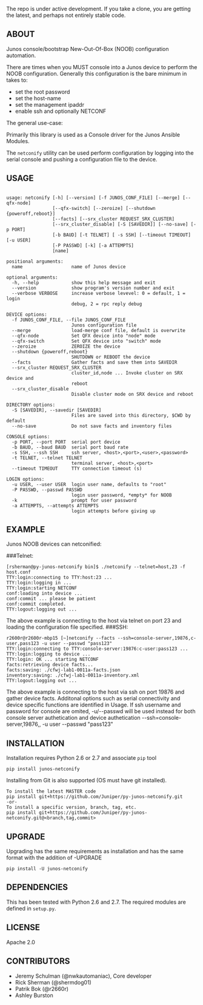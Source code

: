 The repo is under active development.  If you take a clone, you are getting the latest, and perhaps not entirely stable code.

## ABOUT

Junos console/bootstrap New-Out-Of-Box (NOOB) configuration automation. 

There are times when you MUST console into a Junos device to perform the NOOB configuration.  Generally this configuration is the bare minimum in takes to:

  * set the root password
  * set the host-name
  * set the management ipaddr
  * enable ssh and optionally NETCONF

The general use-case:

Primarily this library is used as a Console driver for the Junos Ansible Modules.

The `netconify` utility can be used perform configuration by logging into the serial console and pushing a configuration file to the device.


## USAGE

````

usage: netconify [-h] [--version] [-f JUNOS_CONF_FILE] [--merge] [--qfx-node]
                 [--qfx-switch] [--zeroize] [--shutdown {poweroff,reboot}]
                 [--facts] [--srx_cluster REQUEST_SRX_CLUSTER]
                 [--srx_cluster_disable] [-S [SAVEDIR]] [--no-save] [-p PORT]
                 [-b BAUD] [-t TELNET] [ -s SSH] [--timeout TIMEOUT] [-u USER]
                 [-P PASSWD] [-k] [-a ATTEMPTS]
                 [name]

positional arguments:
  name                  name of Junos device

optional arguments:
  -h, --help            show this help message and exit
  --version             show program's version number and exit
  --verbose VERBOSE     increase verbose levevel: 0 = default, 1 = login
                        debug, 2 = rpc reply debug

DEVICE options:
  -f JUNOS_CONF_FILE, --file JUNOS_CONF_FILE
                        Junos configuration file
  --merge               load-merge conf file, default is overwrite
  --qfx-node            Set QFX device into "node" mode
  --qfx-switch          Set QFX device into "switch" mode
  --zeroize             ZEROIZE the device
  --shutdown {poweroff,reboot}
                        SHUTDOWN or REBOOT the device
  --facts               Gather facts and save them into SAVEDIR
  --srx_cluster REQUEST_SRX_CLUSTER
                        cluster_id,node ... Invoke cluster on SRX device and
                        reboot
  --srx_cluster_disable
                        Disable cluster mode on SRX device and reboot

DIRECTORY options:
  -S [SAVEDIR], --savedir [SAVEDIR]
                        Files are saved into this directory, $CWD by default
  --no-save             Do not save facts and inventory files

CONSOLE options:
  -p PORT, --port PORT  serial port device
  -b BAUD, --baud BAUD  serial port baud rate
  -s SSH, --ssh SSH     ssh server, <host>,<port>,<user>,<password>
  -t TELNET, --telnet TELNET
                        terminal server, <host>,<port>
  --timeout TIMEOUT     TTY connection timeout (s)

LOGIN options:
  -u USER, --user USER  login user name, defaults to "root"
  -P PASSWD, --passwd PASSWD
                        login user password, *empty* for NOOB
  -k                    prompt for user password
  -a ATTEMPTS, --attempts ATTEMPTS
                        login attempts before giving up
````

## EXAMPLE

Junos NOOB devices can netconified:

###Telnet:
````
[rsherman@py-junos-netconify bin]$ ./netconify --telnet=host,23 -f host.conf
TTY:login:connecting to TTY:host:23 ...
TTY:login:logging in ...
TTY:login:starting NETCONF
conf:loading into device ...
conf:commit ... please be patient
conf:commit completed.
TTY:logout:logging out ...
````
The above example is connecting to the host via telnet on port 23 and loading the configuration file specified.
###SSH:
````
r2600r@r2600r-mbp15 [~]netconify --facts --ssh=console-server,19876,c-user,pass123 -u user --passwd "pass123"
TTY:login:connecting to TTY:console-server:19876:c-user:pass123 ...
TTY:login:logging to device ...
TTY:login: OK ... starting NETCONF
facts:retrieving device facts...
facts:saving: ./cfwj-lab1-0011a-facts.json
inventory:saving: ./cfwj-lab1-0011a-inventory.xml
TTY:logout:logging out ...
````
The above example is connecting to the host via ssh on port 19876 and gather device facts. Additonal options such as serial connectivity and device specific functions are identified in Usage. If ssh username and password for console are omited, -u/--passwd will be used instead for both console server authetication and device authetication --ssh=console-server,19876,, -u user --passwd "pass123"


## INSTALLATION

Installation requires Python 2.6 or 2.7 and associate `pip` tool

    pip install junos-netconify
	
Installing from Git is also supported (OS must have git installed).

	To install the latest MASTER code
	pip install git+https://github.com/Juniper/py-junos-netconify.git
	-or-
	To install a specific version, branch, tag, etc.
	pip install git+https://github.com/Juniper/py-junos-netconify.git@<branch,tag,commit>
	
## UPGRADE

Upgrading has the same requirements as installation and has the same format with the addition of -UPGRADE

	pip install -U junos-netconify

## DEPENDENCIES

This has been tested with Python 2.6 and 2.7.  The required modules are defined in `setup.py`.

## LICENSE

Apache 2.0
  
## CONTRIBUTORS

  - Jeremy Schulman (@nwkautomaniac), Core developer
  - Rick Sherman (@shermdog01)
  - Patrik Bok (@r2660r)
  - Ashley Burston
